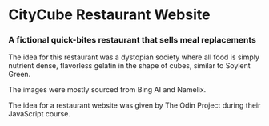 # CityCube Restaurant Website

### A fictional quick-bites restaurant that sells meal replacements

The idea for this restaurant was a dystopian society where all food is simply nutrient dense, flavorless gelatin in the shape of cubes, similar to Soylent Green.

The images were mostly sourced from Bing AI and Namelix.

The idea for a restaurant website was given by The Odin Project during their JavaScript course.
